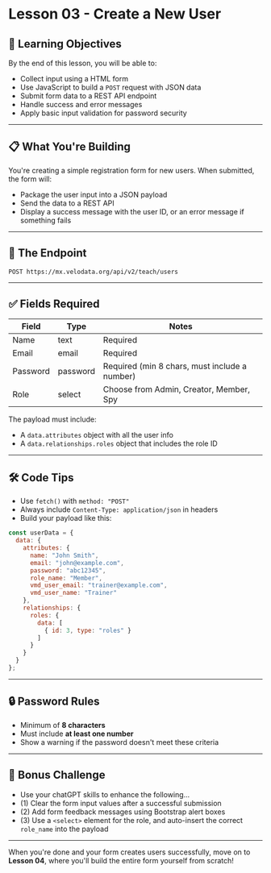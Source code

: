 # Lesson 03 - Create a New User

## 🧠 Learning Objectives
By the end of this lesson, you will be able to:
- Collect input using a HTML form
- Use JavaScript to build a `POST` request with JSON data
- Submit form data to a REST API endpoint
- Handle success and error messages
- Apply basic input validation for password security

---

## 📋 What You're Building
You're creating a simple registration form for new users. When submitted, the form will:
- Package the user input into a JSON payload
- Send the data to a REST API
- Display a success message with the user ID, or an error message if something fails

---

## 🧪 The Endpoint
```
POST https://mx.velodata.org/api/v2/teach/users
```

---

## ✅ Fields Required
| Field       | Type       | Notes                                 |
|-------------|------------|---------------------------------------|
| Name        | text       | Required                              |
| Email       | email      | Required                              |
| Password    | password   | Required (min 8 chars, must include a number) |
| Role        | select     | Choose from Admin, Creator, Member, Spy |

The payload must include:
- A `data.attributes` object with all the user info
- A `data.relationships.roles` object that includes the role ID

---

## 🛠 Code Tips
- Use `fetch()` with `method: "POST"`
- Always include `Content-Type: application/json` in headers
- Build your payload like this:

```js
const userData = {
  data: {
    attributes: {
      name: "John Smith",
      email: "john@example.com",
      password: "abc12345",
      role_name: "Member",
      vmd_user_email: "trainer@example.com",
      vmd_user_name: "Trainer"
    },
    relationships: {
      roles: {
        data: [
          { id: 3, type: "roles" }
        ]
      }
    }
  }
};
```

---

## 🔒 Password Rules
- Minimum of **8 characters**
- Must include **at least one number**
- Show a warning if the password doesn't meet these criteria

---

## 🌟 Bonus Challenge
- Use your chatGPT skills to enhance the following...
- (1) Clear the form input values after a successful submission
- (2) Add form feedback messages using Bootstrap alert boxes
- (3) Use a `<select>` element for the role, and auto-insert the correct `role_name` into the payload

---

When you're done and your form creates users successfully, move on to **Lesson 04**, where you'll build the entire form yourself from scratch!